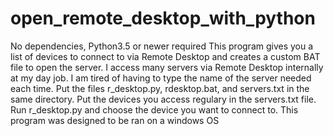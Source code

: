 # open_remote_desktop_with_python
No dependencies, Python3.5 or newer required
This program gives you a list of devices to connect to via Remote Desktop and creates a custom BAT file to open the server.
I access many servers via Remote Desktop internally at my day job.
I am tired of having to type the name of the server needed each time.
Put the files r_desktop.py, rdesktop.bat, and servers.txt in the same directory.
Put the devices you access regulary in the servers.txt file.
Run r_desktop.py and choose the device you want to connect to.
This program was designed to be ran on a windows OS
